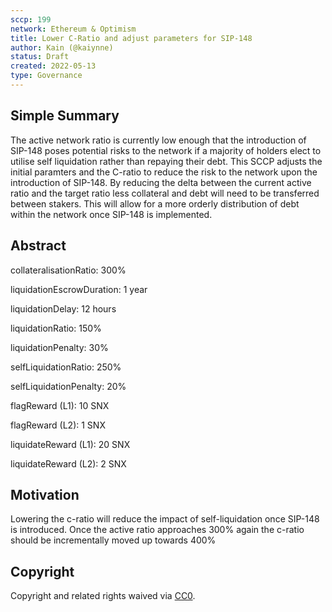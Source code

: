 ```yaml
---
sccp: 199
network: Ethereum & Optimism
title: Lower C-Ratio and adjust parameters for SIP-148
author: Kain (@kaiynne)
status: Draft
created: 2022-05-13
type: Governance
---
```


## Simple Summary

<!--"If you can't explain it simply, you don't understand it well enough." Provide a simplified and layman-accessible explanation of the SCCP.-->

The active network ratio is currently low enough that the introduction of SIP-148 poses potential risks to the network if a majority of holders elect to utilise self liquidation rather than repaying their debt. This SCCP adjusts the initial paramters and the C-ratio to reduce the risk to the network upon the introduction of SIP-148. By reducing the delta between the current active ratio and the target ratio less collateral and debt will need to be transferred between stakers. This will allow for a more orderly distribution of debt within the network once SIP-148 is implemented.

## Abstract

<!--A short (~200 word) description of the variable change proposed.-->

collateralisationRatio: 300%

liquidationEscrowDuration: 1 year

liquidationDelay: 12 hours

liquidationRatio: 150%

liquidationPenalty: 30%

selfLiquidationRatio: 250%

selfLiquidationPenalty: 20%

flagReward (L1): 10 SNX

flagReward (L2): 1 SNX

liquidateReward (L1): 20 SNX

liquidateReward (L2): 2 SNX


## Motivation

<!--The motivation is critical for SCCPs that want to update variables within Synthetix. It should clearly explain why the existing variable is not incentive aligned. SCCP submissions without sufficient motivation may be rejected outright.-->

Lowering the c-ratio will reduce the impact of self-liquidation once SIP-148 is introduced. Once the active ratio approaches 300% again the c-ratio should be incrementally moved up towards 400%

## Copyright

Copyright and related rights waived via [CC0](https://creativecommons.org/publicdomain/zero/1.0/).
